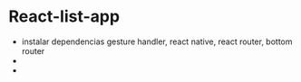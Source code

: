 # React-list-app

<ul>
  <li>instalar dependencias gesture handler, react native, react router, bottom router</li>
  <li></li>
  <li></li>
</ul>

